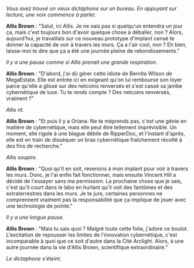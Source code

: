 _Vous avez trouvé un vieux dictaphone sur un bureau. En appuyant sur lecture, une voix commence à parler._

**Allis Brown** : "Salut, ici Allis. Je ne sais pas si quelqu'un entendra un jour ça, mais c'est toujours bon d'avoir quelque chose à déballer, non ? Alors, aujourd'hui, je travaillais sur ce nouveau prototype d'implant censé te donner la capacité de voir à travers les murs. Ça a l'air cool, non ? Eh bien, laisse-moi te dire que ça a été une journée pleine de rebondissements."

_Il y a une pause comme si Allis prenait une grande respiration._

**Allis Brown** : "D'abord, j'ai dû gérer cette idiote de Bernita Wilson de MegaEstate. Elle est entrée ici en exigeant qu'on lui rembourse son loyer parce qu'elle a glissé sur des netcoins renversés et s'est cassé sa jambe cybernétique de luxe. Tu te rends compte ? Des netcoins renversés, vraiment ?"

_Allis rit._

**Allis Brown** : "Et puis il y a Oriana. Ne te méprends pas, c'est une génie en matière de cybernétique, mais elle peut être tellement imprévisible. Un moment, elle rigole à une blague débile de RipperDoc, et l'instant d'après, elle est en train de disséquer un bras cybernétique fraîchement récolté à des fins de recherche."

_Allis soupire._

**Allis Brown** : "Quoi qu'il en soit, revenons à mon implant pour voir à travers les murs. Donc, je l'ai enfin fait fonctionner, mais ensuite Vincent Hill a décidé de l'essayer sans ma permission. La prochaine chose que je sais, c'est qu'il court dans le labo en hurlant qu'il voit des fantômes et des extraterrestres dans les murs. Je te jure, certaines personnes ne comprennent vraiment pas la responsabilité que ça implique de jouer avec une technologie de pointe."

_Il y a une longue pause._

**Allis Brown** : "Mais tu sais quoi ? Malgré toute cette folie, j'adore ce boulot. L'excitation de repousser les limites de l'innovation cybernétique, c'est incomparable à quoi que ce soit d'autre dans la Cité Arclight. Alors, à une autre journée dans la vie d'Allis Brown, scientifique extraordinaire."

_Le dictaphone s'éteint._
